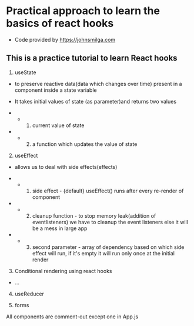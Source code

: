 # Practical approach to learn the basics of react hooks

- Code provided by https://johnsmilga.com

## This is a practice tutorial to learn React hooks

1. useState

- to preserve reactive data(data which changes over time) present in a component inside a state variable

- It takes initial values of state (as parameter)and returns two values
- - 1. current value of state
- - 2. a function which updates the value of state

2. useEffect

- allows us to deal with side effects(effects)

- - 1. side effect - {default} useEffect() runs after every re-render of component
- - 2. cleanup function - to stop memory leak(addition of eventlisteners) we have to cleanup the event listeners else it will be a mess in large app
- - 3. second parameter - array of dependency based on which side effect will run, if it's empty it will run only once at the initial render

3. Conditional rendering using react hooks

- ...

4. useReducer

5. forms

All components are comment-out except one in App.js
